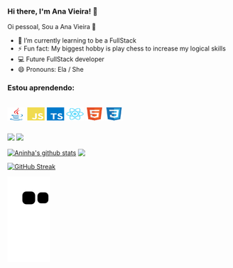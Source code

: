 ### Hi there, I'm Ana Vieira! 👋
Oi pessoal, Sou a Ana Vieira 👋

- 🌱 I’m currently learning to be a FullStack 
- ⚡ Fun fact: My biggest hobby is play chess to increase my logical skills 
- 💻 Future FullStack developer
- 😄 Pronouns: Ela / She 

 ### Estou aprendendo:

<div style="display: inline_block"><br>
  <img align="center" alt="Ana-Java" height="30" width="40" src="https://raw.githubusercontent.com/devicons/devicon/master/icons/java/java-original.svg">
  <img align="center" alt="Ana-Js" height="30" width="40" src="https://raw.githubusercontent.com/devicons/devicon/master/icons/javascript/javascript-plain.svg">
  <img align="center" alt="Ana-Ts" height="30" width="40" src="https://raw.githubusercontent.com/devicons/devicon/master/icons/typescript/typescript-plain.svg">
  <img align="center" alt="Ana-React" height="30" width="40" src="https://raw.githubusercontent.com/devicons/devicon/master/icons/react/react-original.svg">
  <img align="center" alt="Ana-HTML" height="30" width="40" src="https://raw.githubusercontent.com/devicons/devicon/master/icons/html5/html5-original.svg">
  <img align="center" alt="Ana-CSS" height="30" width="40" src="https://raw.githubusercontent.com/devicons/devicon/master/icons/css3/css3-original.svg">
  
  
  
</div>

  
  ##
 
<div> 
 
  
  <a href = "mailto:aninhahouse12@gmail.com"><img src="https://img.shields.io/badge/Gmail-D14836?style=for-the-badge&logo=gmail&logoColor=white" target="_blank"></a>
 <a href="https://www.linkedin.com/in/ana-vieira-126a58258/" target="_blank"><img src="https://img.shields.io/badge/-LinkedIn-%230077B5?style=for-the-badge&logo=linkedin&logoColor=white" target="_blank"></a>

          
<div>

<a href="https://github.com/Aninhahouse">
 
  <a href="https://github.com/Aninhahouse/github-readme-stats"><img align="center" src="https://github-readme-stats.vercel.app/api?username=Aninhahouse&show_icons=true&include_all_commits=true&theme=tokyonight&hide_border=true" alt="Aninha's github stats" /></a>  <a href="https://github.com/Aninhahouse/github-readme-stats"><img align="center" src="https://github-readme-stats.vercel.app/api/top-langs/?username=Aninhahouse&layout=compact&theme=tokyonight&hide_border=true" /></a> 
 
</div>           
                                                                   
                                    
[![GitHub Streak](https://github-readme-streak-stats.herokuapp.com?user=Aninhahouse&theme=dark&hide_border=true)](https://git.io/streak-stats)
                                    
                                    
  ![snake gif](https://github.com/gisellesouzaa/gisellesouzaa/blob/output/github-contribution-grid-snake.svg)
  
<!--
 <a href="https://discord.com/users/" target="_blank"><img src="https://img.shields.io/badge/Discord-7289DA?style=for-the-badge&logo=discord&logoColor=white" target="_blank"></a>
 
